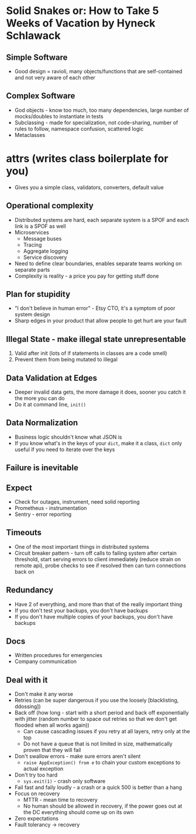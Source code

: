 # Solid Snakes or: How to Take 5 Weeks of Vacation by Hyneck Schlawack
## Simple Software
* Good design = ravioli, many objects/functions that are self-contained and not very aware of each other
## Complex Software
* God objects - know too much, too many dependencies, large number of mocks/doubles to instantiate in tests
* Subclassing - made for specialization, not code-sharing, number of rules to follow, namespace confusion, scattered logic
* Metaclasses
# attrs (writes class boilerplate for you)
* Gives you a simple class, validators, converters, default value
## Operational complexity
* Distributed systems are hard, each separate system is a SPOF and each link is a SPOF as well
* Microservices
  * Message buses
  * Tracing
  * Aggregate logging
  * Service discovery
* Need to define clear boundaries, enables separate teams working on separate parts
* Complexity is reality - a price you pay for getting stuff done
## Plan for stupidity
* "I don't believe in human error" - Etsy CTO, it's a symptom of poor system design
* Sharp edges in your product that allow people to get hurt are your fault
## Illegal State - make illegal state unrepresentable
1. Valid after init (lots of if statements in classes are a code smell)
2. Prevent them from being mutated to illegal
## Data Validation at Edges
* Deeper invalid data gets, the more damage it does, sooner you catch it the more you can do
* Do it at command line, `init()`
## Data Normalization
* Business logic shouldn't know what JSON is
* If you know what's in the keys of your `dict`, make it a class, `dict` only useful if you need to iterate over the keys
## Failure is inevitable
## Expect
* Check for outages, instrument, need solid reporting
* Prometheus - instrumentation
* Sentry - error reporting
## Timeouts
* One of the most important things in distributed systems
* Circuit breaker pattern - turn off calls to failing system after certain threshold, start serving errors to client immediately (reduce strain on remote api), probe checks to see if resolved then can turn connections back on
## Redundancy
* Have 2 of everything, and more than that of the really important thing
* If you don't test your backups, you don't have backups
* If you don't have multiple copies of your backups, you don't have backups
## Docs
* Written procedures for emergencies
* Company communication
## Deal with it
* Don't make it any worse
* Retries (can be super dangerous if you use the loosely [blacklisting, ddossing])
* Back off (how long - start with a short period and back off exponentially with jitter (random number to space out retries so that we don't get flooded when all works again))
  * Can cause cascading issues if you retry at all layers, retry only at the top
  * Do not have a queue that is not limited in size, mathematically proven that they will fail
* Don't swallow errors - make sure errors aren't silent
  * `raise AppException() from e` to chain your custom exceptions to actual exception
* Don't try too hard
  * `sys.exit(1)` - crash only software
* Fail fast and faily loudly - a crash or a quick 500 is better than a hang
* Focus on recovery
  * MTTR - mean time to recovery
  * No human should be allowed in recovery, if the power goes out at the DC everything should come up on its own
* Zero expectations
* Fault tolerancy -> recovery
